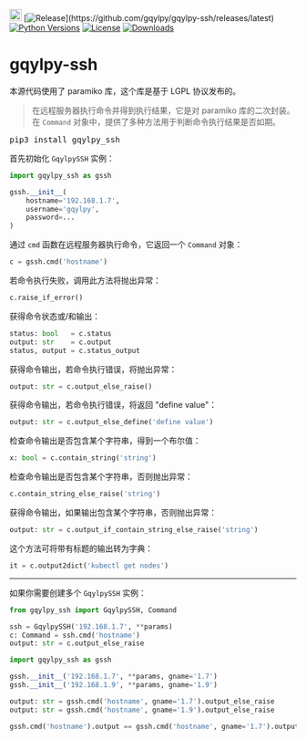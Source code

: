 [<img alt="LOGO" src="http://www.gqylpy.com/static/img/favicon.ico" height="21" width="21"/>](http://www.gqylpy.com)
[![Release](https://img.shields.io/github/release/gqylpy/gqylpy-ssh.svg?style=flat-square")](https://github.com/gqylpy/gqylpy-ssh/releases/latest)
[![Python Versions](https://img.shields.io/pypi/pyversions/gqylpy_ssh)](https://pypi.org/project/gqylpy_ssh)
[![License](https://img.shields.io/pypi/l/gqylpy_ssh)](https://github.com/gqylpy/gqylpy-ssh/blob/master/LICENSE)
[![Downloads](https://pepy.tech/badge/gqylpy_ssh/month)](https://pepy.tech/project/gqylpy_ssh)

# gqylpy-ssh

本源代码使用了 paramiko 库，这个库是基于 LGPL 协议发布的。

> 在远程服务器执行命令并得到执行结果，它是对 paramiko 库的二次封装。在 `Command` 对象中，提供了多种方法用于判断命令执行结果是否如期。

<kbd>pip3 install gqylpy_ssh</kbd>

首先初始化 `GqylpySSH` 实例：
```python
import gqylpy_ssh as gssh

gssh.__init__(
    hostname='192.168.1.7',
    username='gqylpy',
    password=...
)
```

通过 `cmd` 函数在远程服务器执行命令，它返回一个 `Command` 对象：
```python
c = gssh.cmd('hostname')
```

若命令执行失败，调用此方法将抛出异常：
```python
c.raise_if_error()
```

获得命令状态或/和输出：
```python
status: bool   = c.status
output: str    = c.output
status, output = c.status_output
```

获得命令输出，若命令执行错误，将抛出异常：
```python
output: str = c.output_else_raise()
```

获得命令输出，若命令执行错误，将返回 "define value"：
```python
output: str = c.output_else_define('define value')
```

检查命令输出是否包含某个字符串，得到一个布尔值：
```python
x: bool = c.contain_string('string')
```

检查命令输出是否包含某个字符串，否则抛出异常：
```python
c.contain_string_else_raise('string')
```

获得命令输出，如果输出包含某个字符串，否则抛出异常：
```python
output: str = c.output_if_contain_string_else_raise('string')
```

这个方法可将带有标题的输出转为字典：
```python
it = c.output2dict('kubectl get nodes')
```
___

如果你需要创建多个 `GqylpySSH` 实例：
```python
from gqylpy_ssh import GqylpySSH, Command

ssh = GqylpySSH('192.168.1.7', **params)
c: Command = ssh.cmd('hostname')
output: str = c.output_else_raise
```

```python
import gqylpy_ssh as gssh

gssh.__init__('192.168.1.7', **params, gname='1.7')
gssh.__init__('192.168.1.9', **params, gname='1.9')

output: str = gssh.cmd('hostname', gname='1.7').output_else_raise
output: str = gssh.cmd('hostname', gname='1.9').output_else_raise

gssh.cmd('hostname').output == gssh.cmd('hostname', gname='1.7').output
```
